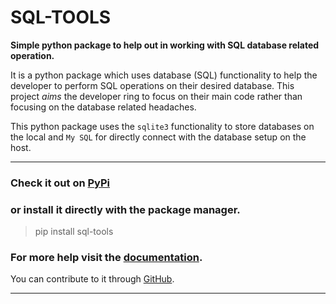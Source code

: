 # SQL-TOOLS

**Simple python package to help out in working with SQL database related operation.**

It is a python package which uses database (SQL) functionality to help the developer to perform SQL operations on their desired database. This project _aims_ the developer ring to focus on their main code rather than focusing on the database related headaches.

This python package uses the ```sqlite3``` functionality to store databases on the local and ```My SQL``` for directly connect with the database setup on the host.

---

<!-- ### Check it out on [PyPi]("https://pypi.org/project/sql-tools/", "SQL TOOLS"). -->
### Check it out on <a href="https://pypi.org/project/sql-tools">PyPi</a>

### or install it directly with the package manager.

> pip install sql-tools

### For more help visit the <a href="https://github.com/yogesh-aggarwal/sql-tools-lib/wiki">documentation</a>.

You can contribute to it through <a href="https://github.com/yogesh-aggarwal/sql-tools-lib">GitHub</a>.

---
